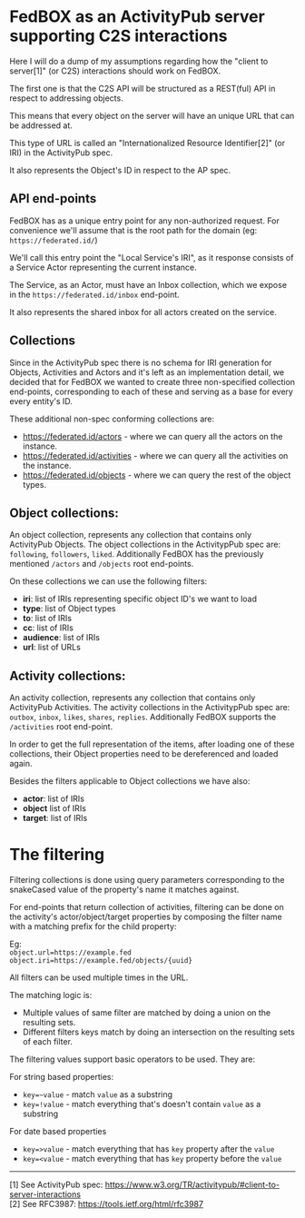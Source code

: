 # FedBOX as an ActivityPub server supporting C2S interactions

Here I will do a dump of my assumptions regarding how the "client to server[1]" (or C2S) interactions should work on FedBOX.

The first one is that the C2S API will be structured as a REST(ful) API in respect to addressing objects. 

This means that every object on the server will have an unique URL that can be addressed at. 

This type of URL is called an "Internationalized Resource Identifier[2]" (or IRI) in the ActivityPub spec. 

It also represents the Object's ID in respect to the AP spec.

## API end-points

FedBOX has as a unique entry point for any non-authorized request. For convenience we'll assume that is the root path for the domain (eg: `https://federated.id/`)

We'll call this entry point the "Local Service's IRI", as it response consists of a Service Actor representing the current instance.

The Service, as an Actor, must have an Inbox collection, which we expose in the `https://federated.id/inbox` end-point.

It also represents the shared inbox for all actors created on the service.

## Collections

Since in the ActivityPub spec there is no schema for IRI generation for Objects, Activities and Actors and it's left as an implementation detail, we decided that for FedBOX we wanted to create three non-specified collection end-points, corresponding to each of these and serving as a base for every every entity's ID. 

These additional non-spec conforming collections are:

* https://federated.id/actors - where we can query all the actors on the instance.
* https://federated.id/activities - where we can query all the activities on the instance.
* https://federated.id/objects - where we can query the rest of the object types.

## Object collections:

An object collection, represents any collection that contains only ActivityPub Objects.
The object collections in the ActivitypPub spec are: `following`, `followers`, `liked`.
Additionally FedBOX has the previously mentioned `/actors` and `/objects` root end-points.

On these collections we can use the following filters:

  * **iri**: list of IRIs representing specific object ID's we want to load
  * **type**: list of Object types
  * **to**: list of IRIs
  * **cc**: list of IRIs
  * **audience**: list of IRIs
  * **url**: list of URLs

## Activity collections:

An activity collection, represents any collection that contains only ActivityPub Activities.
The activity collections in the ActivitypPub spec are: `outbox`, `inbox`, `likes`, `shares`, `replies`.
Additionally FedBOX supports the `/activities` root end-point.

In order to get the full representation of the items, after loading one of these collections, their Object properties need to be dereferenced and loaded again.

Besides the filters applicable to Object collections we have also:

  * **actor**: list of IRIs
  * **object** list of IRIs
  * **target**: list of IRIs

# The filtering

Filtering collections is done using query parameters corresponding to the snakeCased value of the property's name it matches against.

For end-points that return collection of activities, filtering can be done on the activity's actor/object/target properties 
by composing the filter name with a matching prefix for the child property:

Eg:  
`object.url=https://example.fed`  
`object.iri=https://example.fed/objects/{uuid}`  

All filters can be used multiple times in the URL. 

The matching logic is:

* Multiple values of same filter are matched by doing a union on the resulting sets.
* Different filters keys match by doing an intersection on the resulting sets of each filter.

The filtering values support basic operators to be used. They are:

For string based properties:

* `key=~value` - match `value` as a substring 
* `key=!value` - match everything that's doesn't contain `value` as a substring

For date based properties

* `key=>value` - match everything that has `key` property after the `value`
* `key=<value` - match everything that has `key` property before the `value`
___

[1] See ActivityPub spec: https://www.w3.org/TR/activitypub/#client-to-server-interactions  
[2] See RFC3987: https://tools.ietf.org/html/rfc3987  
